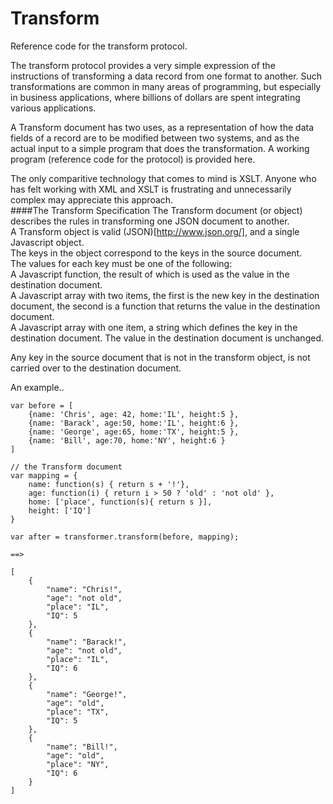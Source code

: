 Transform
=========
Reference code for the transform protocol.    

The transform protocol provides a very simple expression of the instructions of transforming a data record from one format to another. Such transformations are common in many areas of programming, but especially in business applications, where billions of dollars are spent
integrating various applications.    

A Transform document has two uses, as a representation of how the data fields of a record are to be modified between two systems, and as the actual input to a simple program that does the transformation.  A working program (reference code for the protocol) is provided here.    

The only comparitive technology that comes to mind is XSLT.  Anyone who has felt working with XML and XSLT is frustrating and unnecessarily complex may appreciate this approach.    
####The Transform Specification
The Transform document (or object) describes the rules in transforming one JSON document to another.    
A Transform object is valid (JSON)[http://www.json.org/], and a single Javascript object.    
The keys in the object correspond to the keys in the source document.    
The values for each key must be one of the following:    
A Javascript function, the result of which is used as the value in the destination document.    
A Javascript array with two items, the first is the new key in the destination document, the second is a function that returns the value in the destination document.    
A Javascript array with one item, a string which defines the key in the destination document.  The value in the destination document is unchanged.     
    
Any key in the source document that is not in the transform object, is not carried over to the destination document.
    
An example..
````
var before = [
	{name: 'Chris', age: 42, home:'IL', height:5 },
	{name: 'Barack', age:50, home:'IL', height:6 },
	{name: 'George', age:65, home:'TX', height:5 },
	{name: 'Bill', age:70, home:'NY', height:6 }
]

// the Transform document
var mapping = {
	name: function(s) { return s + '!'},
	age: function(i) { return i > 50 ? 'old' : 'not old' },
	home: ['place', function(s){ return s }],
	height: ['IQ']
}

var after = transformer.transform(before, mapping);

==>

[
    {
        "name": "Chris!",
        "age": "not old",
        "place": "IL",
        "IQ": 5
    },
    {
        "name": "Barack!",
        "age": "not old",
        "place": "IL",
        "IQ": 6
    },
    {
        "name": "George!",
        "age": "old",
        "place": "TX",
        "IQ": 5
    },
    {
        "name": "Bill!",
        "age": "old",
        "place": "NY",
        "IQ": 6
    }
]
````

